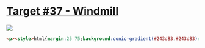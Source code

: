 # [Target #37 - Windmill](https://cssbattle.dev/play/37)

![](https://cssbattle.dev/targets/37.png)

```HTML
<p><style>html{margin:25 75;background:conic-gradient(#243d83,#243d83)no-repeat#6592cf}html *{transform:rotate(15deg)}body{margin:50;padding:38 37 36 38;background:#6592cf}p{height:75;background:#243d83
```